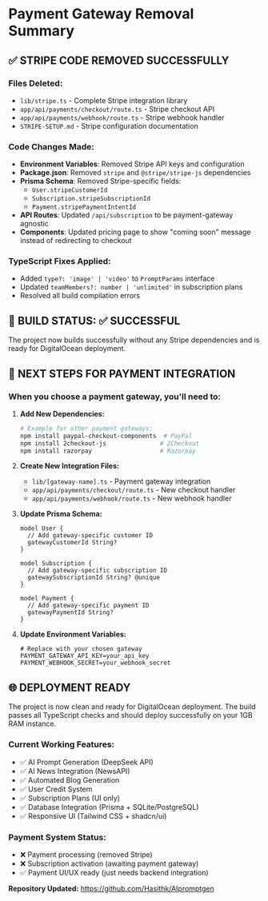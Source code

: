 # Payment Gateway Removal Summary

## ✅ **STRIPE CODE REMOVED SUCCESSFULLY**

### **Files Deleted:**
- `lib/stripe.ts` - Complete Stripe integration library
- `app/api/payments/checkout/route.ts` - Stripe checkout API
- `app/api/payments/webhook/route.ts` - Stripe webhook handler
- `STRIPE-SETUP.md` - Stripe configuration documentation

### **Code Changes Made:**
- **Environment Variables**: Removed Stripe API keys and configuration
- **Package.json**: Removed `stripe` and `@stripe/stripe-js` dependencies
- **Prisma Schema**: Removed Stripe-specific fields:
  - `User.stripeCustomerId`
  - `Subscription.stripeSubscriptionId` 
  - `Payment.stripePaymentIntentId`
- **API Routes**: Updated `/api/subscription` to be payment-gateway agnostic
- **Components**: Updated pricing page to show "coming soon" message instead of redirecting to checkout

### **TypeScript Fixes Applied:**
- Added `type?: 'image' | 'video'` to `PromptParams` interface
- Updated `teamMembers?: number | 'unlimited'` in subscription plans
- Resolved all build compilation errors

## 🚀 **BUILD STATUS: ✅ SUCCESSFUL**

The project now builds successfully without any Stripe dependencies and is ready for DigitalOcean deployment.

## 🔄 **NEXT STEPS FOR PAYMENT INTEGRATION**

### **When you choose a payment gateway, you'll need to:**

1. **Add New Dependencies:**
   ```bash
   # Example for other payment gateways:
   npm install paypal-checkout-components  # PayPal
   npm install 2checkout-js               # 2Checkout  
   npm install razorpay                   # Razorpay
   ```

2. **Create New Integration Files:**
   - `lib/[gateway-name].ts` - Payment gateway integration
   - `app/api/payments/checkout/route.ts` - New checkout handler
   - `app/api/payments/webhook/route.ts` - New webhook handler

3. **Update Prisma Schema:**
   ```prisma
   model User {
     // Add gateway-specific customer ID
     gatewayCustomerId String?
   }
   
   model Subscription {
     // Add gateway-specific subscription ID  
     gatewaySubscriptionId String? @unique
   }
   
   model Payment {
     // Add gateway-specific payment ID
     gatewayPaymentId String?
   }
   ```

4. **Update Environment Variables:**
   ```env
   # Replace with your chosen gateway
   PAYMENT_GATEWAY_API_KEY=your_api_key
   PAYMENT_WEBHOOK_SECRET=your_webhook_secret
   ```

## 🌐 **DEPLOYMENT READY**

The project is now clean and ready for DigitalOcean deployment. The build passes all TypeScript checks and should deploy successfully on your 1GB RAM instance.

### **Current Working Features:**
- ✅ AI Prompt Generation (DeepSeek API)
- ✅ AI News Integration (NewsAPI) 
- ✅ Automated Blog Generation
- ✅ User Credit System
- ✅ Subscription Plans (UI only)
- ✅ Database Integration (Prisma + SQLite/PostgreSQL)
- ✅ Responsive UI (Tailwind CSS + shadcn/ui)

### **Payment System Status:**
- ❌ Payment processing (removed Stripe)
- ❌ Subscription activation (awaiting payment gateway)
- ✅ Payment UI/UX ready (just needs backend integration)

**Repository Updated:** https://github.com/Hasithk/AIpromptgen